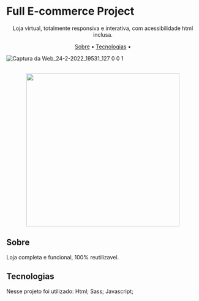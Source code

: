 # Full E-commerce Project 

<p align="center">Loja virtual, totalmente responsiva e interativa, com acessibilidade html inclusa.</p>



<p align="center">
 <a href="#why">Sobre</a> • 
 <a href="#technologies">Tecnologias</a> • 
</p>


 ![Captura da Web_24-2-2022_19531_127 0 0 1](https://user-images.githubusercontent.com/91956493/155616063-f02d1afa-c1e6-4434-bb96-1f8c4fcaccb3.jpeg)
 <br>
 <br>
 <div align="center">
 <img src="https://user-images.githubusercontent.com/91956493/155616140-b5812d28-8e44-4747-8a80-16fd9916695e.png" width="400px">
 </div>
 


## **Sobre** 

Loja completa e funcional, 100% reutilizavel.

## **Tecnologias**

Nesse projeto foi utilizado: Html; Sass; Javascript; 







